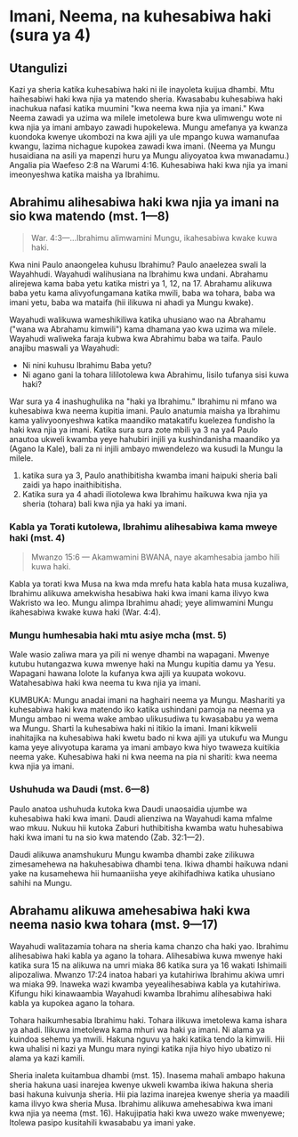 # Imani, Neema, na kuhesabiwa haki (sura ya 4)

## Utangulizi

Kazi ya sheria katika kuhesabiwa haki ni ile inayoleta kuijua dhambi. Mtu haihesabiwi haki kwa njia ya matendo sheria. Kwasababu kuhesabiwa haki inachukua nafasi katika muumini "kwa neema kwa njia ya imani." Kwa Neema zawadi ya uzima wa milele imetolewa bure kwa ulimwengu wote ni kwa njia ya imani ambayo zawadi hupokelewa. Mungu amefanya ya kwanza kuondoka kwenye ukombozi na kwa ajili ya ule mpango kuwa wamanufaa kwangu, lazima nichague kupokea zawadi kwa imani. (Neema ya Mungu husaidiana na asili ya mapenzi huru ya Mungu aliyoyatoa kwa mwanadamu.) Angalia pia Waefeso 2:8 na Warumi 4:16. Kuhesabiwa haki kwa njia ya imani imeonyeshwa katika maisha ya Ibrahimu.

## Abrahimu alihesabiwa haki kwa njia ya imani na sio kwa matendo (mst. 1—8)

> War. 4:3—...Ibrahimu alimwamini Mungu, ikahesabiwa kwake kuwa haki.

Kwa nini Paulo anaongelea kuhusu Ibrahimu? Paulo anaelezea swali la Wayahhudi. Wayahudi walihusiana na Ibrahimu kwa undani. Abrahamu alirejewa kama baba yetu katika mistri ya 1, 12, na 17. Abrahamu alikuwa baba yetu kama alivyofungamana katika mwili, baba wa tohara, baba wa imani yetu, baba wa mataifa (hii ilikuwa ni ahadi ya Mungu kwake).

Wayahudi walikuwa wameshikiliwa katika uhusiano wao na Abrahamu ("wana wa Abrahamu kimwili") kama dhamana yao kwa uzima wa milele. Wayahudi waliweka faraja kubwa kwa Abrahimu baba wa taifa. Paulo anajibu maswali ya Wayahudi:

- Ni nini kuhusu Ibrahimu Baba yetu?
- Ni agano gani la tohara lililotolewa kwa Abrahimu, lisilo tufanya sisi kuwa haki?

War sura ya 4 inashughulika na "haki ya Ibrahimu." Ibrahimu ni mfano wa kuhesabiwa kwa neema kupitia imani. Paulo anatumia maisha ya Ibrahimu kama yalivyoonyeshwa katika maandiko matakatifu kuelezea fundisho la haki kwa njia ya imani. Katika sura sura zote mbili ya 3 na ya4 Paulo anautoa ukweli kwamba yeye hahubiri injili ya kushindanisha maandiko ya (Agano la Kale), bali za ni injili ambayo mwendelezo wa kusudi la Mungu la milele.

1. katika sura ya 3, Paulo anathibitisha kwamba imani haipuki sheria bali zaidi ya hapo inaithibitisha.
2. Katika sura ya 4 ahadi iliotolewa kwa Ibrahimu haikuwa kwa njia ya sheria (tohara) bali kwa njia ya haki ya imani.

### Kabla ya Torati kutolewa, Ibrahimu alihesabiwa kama mweye haki (mst. 4)

> Mwanzo 15:6 — Akamwamini BWANA, naye akamhesabia jambo hili kuwa haki.

Kabla ya torati kwa Musa na kwa mda mrefu hata kabla hata musa kuzaliwa, Ibrahimu alikuwa amekwisha hesabiwa haki kwa imani kama ilivyo kwa Wakristo wa leo. Mungu alimpa Ibrahimu ahadi; yeye alimwamini Mungu ikahesabiwa kwake kuwa haki (War. 4:4).

### Mungu humhesabia haki mtu asiye mcha (mst. 5)

Wale wasio zaliwa mara ya pili ni wenye dhambi na wapagani. Mwenye kutubu hutangazwa kuwa mwenye haki na Mungu kupitia damu ya Yesu. Wapagani hawana lolote la kufanya kwa ajili ya kuupata wokovu. Watahesabiwa haki kwa neema tu kwa njia ya imani.

KUMBUKA: Mungu anadai imani na haghairi neema ya Mungu. Mashariti ya kuhesabiwa haki kwa matendo iko katika ushindani pamoja na neema ya Mungu ambao ni wema wake ambao ulikusudiwa tu kwasababu ya wema wa Mungu. Sharti la kuhesabiwa haki ni itikio la imani. Imani kikwelii inahitajika na kuhesabiwa haki kwetu bado ni kwa ajili ya utukufu wa Mungu kama yeye alivyotupa karama ya imani ambayo kwa hiyo twaweza kuitikia neema yake. Kuhesabiwa haki ni kwa neema na pia ni shariti: kwa neema kwa njia ya imani.

### Ushuhuda wa Daudi (mst. 6—8)

Paulo anatoa ushuhuda kutoka kwa Daudi unaosaidia ujumbe wa kuhesabiwa haki kwa imani. Daudi alienziwa na Wayahudi kama mfalme wao mkuu. Nukuu hii kutoka Zaburi huthibitisha kwamba watu huhesabiwa haki kwa imani tu na sio kwa matendo (Zab. 32:1—2).

Daudi alikuwa anamshukuru Mungu kwamba dhambi zake zilikuwa zimesamehewa na hakuhesabiwa dhambi tena. Ikiwa dhambi haikuwa ndani yake na kusamehewa hii humaaniisha yeye akihifadhiwa katika uhusiano sahihi na Mungu.

## Abrahamu alikuwa amehesabiwa haki kwa neema nasio kwa tohara (mst. 9—17)

Wayahudi walitazamia tohara na sheria kama chanzo cha haki yao. Ibrahimu alihesabiwa haki kabla ya agano la tohara. Alihesabiwa kuwa mwenye haki katika sura 15 na alikuwa na umri miaka 86 katika sura ya 16 wakati Ishimaili alipozaliwa. Mwanzo 17:24 inatoa habari ya kutahiriwa Ibrahimu akiwa umri wa miaka 99. Inaweka wazi kwamba yeyealihesabiwa kabla ya kutahiriwa. Kifungu hiki kinawaambia Wayahudi kwamba Ibrahimu alihesabiwa haki kabla ya kupokea agano la tohara.

Tohara haikumhesabia Ibrahimu haki. Tohara ilikuwa imetolewa kama ishara ya ahadi. Ilikuwa imetolewa kama mhuri wa haki ya imani. Ni alama ya kuindoa sehemu ya mwili. Hakuna nguvu ya haki katika tendo la kimwili. Hii kwa uhalisi ni kazi ya Mungu mara nyingi katika njia hiyo hiyo ubatizo ni alama ya kazi kamili.

Sheria inaleta kuitambua dhambi (mst. 15). Inasema mahali ambapo hakuna sheria hakuna uasi inarejea kwenye ukweli kwamba ikiwa hakuna sheria basi hakuna kuivunja sheria. Hii pia lazima inarejea kwenye sheria ya maadili kama ilivyo kwa sheria Musa. Ibrahimu alikuwa amehesabiwa kwa imani kwa njia ya neema (mst. 16). Hakujipatia haki kwa uwezo wake mwenyewe; Itolewa pasipo kusitahili kwasababu ya imani yake.

